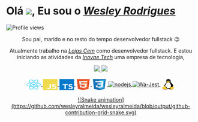 <div align="center">
  <h1 align="left">Olá <img src="https://raw.githubusercontent.com/kaueMarques/kaueMarques/master/hi.gif" width="30px">, Eu sou o <a              href="https://www.linkedin.com/in/wesley-rodrigues-de-almeida-74b92a26/"><i>Wesley Rodrigues</i></a></h1>
  <p align="left"> <img src="https://komarev.com/ghpvc/?username=wesleyralmeida&color=yellow" alt="Profile views" /> </p>

  <p align="center">Sou pai, marido e no resto do tempo desenvolvedor fullstack 😉️</p>
  <p align="center">Atualmente trabalho na <a href="https://www.lojascem.com.br/"><i>Lojas Cem</i></a> como desenvolvedor fullstack. E estou iniciando as atividades da     <a href="https://www.inovaetech.com.br/"><i>Inovae Tech</i></a> uma empresa de tecnologia,</p>
</div>
  
<div align="center">
  <a href="https://github.com/wesleyralmeida">
  <img height="180em" src="https://github-readme-stats.vercel.app/api?username=wesleyralmeida&show_icons=true&theme=dracula&include_all_commits=true&count_private=true"/>
  <img height="180em" src="https://github-readme-stats.vercel.app/api/top-langs/?username=wesleyralmeida&layout=compact&langs_count=7&theme=dracula"/>
</div>

<div align="center" valign="top"><br>
  <img align="center" alt="React" height="30" width="40" src="https://raw.githubusercontent.com/devicons/devicon/master/icons/react/react-original.svg">
  <img align="center" alt="Js" height="30" width="40" src="https://raw.githubusercontent.com/devicons/devicon/master/icons/javascript/javascript-plain.svg">
  <img align="center" alt="Js" height="30" width="40" src="https://raw.githubusercontent.com/devicons/devicon/master/icons/typescript/typescript-plain.svg">
  <img align="center" alt="HTML" height="30" width="40" src="https://raw.githubusercontent.com/devicons/devicon/master/icons/html5/html5-original.svg">
  <img align="center" alt="CSS" height="30" width="40" src="https://raw.githubusercontent.com/devicons/devicon/master/icons/css3/css3-original.svg">
  <img align="center" alt="nodejs" height="30" width="40" src="https://cdn.worldvectorlogo.com/logos/nodejs-icon.svg">
  <img align="center" alt="Wa-Jest" height="30" width="40" src="https://cdn.jsdelivr.net/gh/devicons/devicon/icons/jest/jest-plain.svg">
  <img align="center" alt="linux" height="30" width="40" src="https://raw.githubusercontent.com/devicons/devicon/master/icons/linux/linux-original.svg">
</div><br>

<div align="center">
  ![Snake animation](https://github.com/wesleyralmeida/wesleyralmeida/blob/output/github-contribution-grid-snake.svg)
</div>
